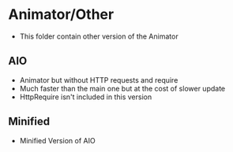 # Animator/Other
* This folder contain other version of the Animator

## AIO
* Animator but without HTTP requests and require
* Much faster than the main one but at the cost of slower update
* HttpRequire isn't included in this version

## Minified
* Minified Version of AIO
